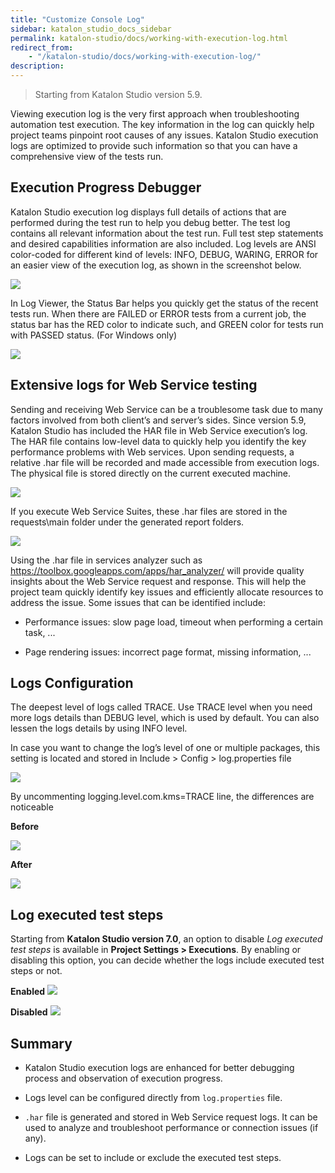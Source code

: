 ```yaml
---
title: "Customize Console Log"
sidebar: katalon_studio_docs_sidebar
permalink: katalon-studio/docs/working-with-execution-log.html
redirect_from:
    - "/katalon-studio/docs/working-with-execution-log/"
description:
---
```

> Starting from Katalon Studio version 5.9.

Viewing execution log is the very first approach when troubleshooting automation test execution. The key information in the log can quickly help project teams pinpoint root causes of any issues. Katalon Studio execution logs are optimized to provide such information so that you can have a comprehensive view of the tests run.

## Execution Progress Debugger

Katalon Studio execution log displays full details of actions that are performed during the test run to help you debug better. The test log contains all relevant information about the test run. Full test step statements and desired capabilities information are also included. Log levels are ANSI color-coded for different kind of levels: INFO, DEBUG, WARING, ERROR for an easier view of the execution log, as shown in the screenshot below.

![](https://github.com/katalon-studio/docs-images/raw/master/katalon-studio/docs/working-with-execution-log/new-log.png)

In Log Viewer, the Status Bar helps you quickly get the status of the recent tests run. When there are FAILED or ERROR tests from a current job, the status bar has the RED color to indicate such, and GREEN color for tests run with PASSED status. (For Windows only)

![](https://github.com/katalon-studio/docs-images/raw/master/katalon-studio/docs/working-with-execution-log/new-status-bar.png)

## Extensive logs for Web Service testing

Sending and receiving Web Service can be a troublesome task due to many factors involved from both client’s and server’s sides.  Since version 5.9, Katalon Studio has included the HAR file in Web Service execution’s log. The HAR file contains low-level data to quickly help you identify the key performance problems with Web services.
Upon sending requests, a relative .har file will be recorded and made accessible from execution logs. The physical file is stored directly on the current executed machine.

![](https://github.com/katalon-studio/docs-images/raw/master/katalon-studio/docs/working-with-execution-log/har-log.png)

If you execute Web Service Suites, these .har files are stored in the requests\main folder under the generated report folders.

![](https://github.com/katalon-studio/docs-images/raw/master/katalon-studio/docs/working-with-execution-log/har-location.png)

Using the .har file in services analyzer such as https://toolbox.googleapps.com/apps/har_analyzer/  will provide quality insights about the Web Service request and response. This will help the project team quickly identify key issues and efficiently allocate resources to address the issue. Some issues that can be identified include:

- Performance issues: slow page load, timeout when performing a certain task, ...

- Page rendering issues: incorrect page format, missing information, ...

## Logs Configuration

The deepest level of logs called TRACE. Use TRACE level when you need more logs details than DEBUG level, which is used by default. You can also lessen the logs details by using INFO level.

In case you want to change the log’s level of one or multiple packages, this setting is located and stored in Include > Config > log.properties file

![](https://github.com/katalon-studio/docs-images/raw/master/katalon-studio/docs/working-with-execution-log/log-properties.png)

By uncommenting logging.level.com.kms=TRACE line, the differences are noticeable

**Before**

![](https://github.com/katalon-studio/docs-images/raw/master/katalon-studio/docs/working-with-execution-log/before-trace.png)

**After**

![](https://github.com/katalon-studio/docs-images/raw/master/katalon-studio/docs/working-with-execution-log/after-trace.png)

## Log executed test steps

Starting from **Katalon Studio version 7.0**, an option to disable *Log executed test steps* is available in **Project Settings > Executions**. By enabling or disabling this option, you can decide whether the logs include executed test steps or not.

**Enabled**
![](https://github.com/katalon-studio/docs-images/raw/master/katalon-studio/docs/working-with-execution-log/enabled.png)

**Disabled**
![](https://github.com/katalon-studio/docs-images/raw/master/katalon-studio/docs/working-with-execution-log/disabled.png)

## Summary

- Katalon Studio execution logs are enhanced for better debugging process and observation of execution progress.

- Logs level can be configured directly from `log.properties` file.

- `.har` file is generated and stored in Web Service request logs. It can be used to analyze and troubleshoot performance or connection issues (if any).

- Logs can be set to include or exclude the executed test steps.
